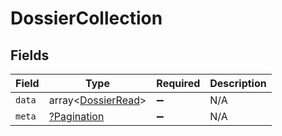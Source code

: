 # DossierCollection


## Fields

| Field                                                    | Type                                                     | Required                                                 | Description                                              |
| -------------------------------------------------------- | -------------------------------------------------------- | -------------------------------------------------------- | -------------------------------------------------------- |
| `data`                                                   | array<[DossierRead](../../models/shared/DossierRead.md)> | :heavy_minus_sign:                                       | N/A                                                      |
| `meta`                                                   | [?Pagination](../../models/shared/Pagination.md)         | :heavy_minus_sign:                                       | N/A                                                      |